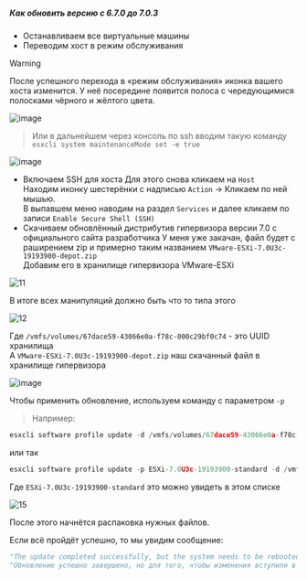 ##### Как обновить версию с 6.7.0 до 7.0.3

- Останавливаем все виртуальные машины
- Переводим хост в режим обслуживания
> [!Warning]
> После успешного перехода в «режим обслуживания» иконка вашего хоста изменится. У неё посередине появится полоса с чередующимися полосками чёрного и жёлтого цвета.

![image](https://github.com/user-attachments/assets/43faaed3-b8c9-4784-91a5-3cf94d575fc2)

> Или в дальнейшем через консоль по ssh вводим такую команду ``esxcli system maintenanceMode set -e true``

![image](https://github.com/user-attachments/assets/c36cb2c5-1f13-49b9-ba65-3871602e8e22)

- Включаем SSH для хоста
Для этого снова кликаем на ``Host``<br>
Находим иконку шестерёнки с надписью ``Action`` -> Кликаем по ней мышью.<br>
В выпавшем меню наводим на раздел ``Services`` и далее кликаем по записи ``Enable Secure Shell (SSH)``
- Скачиваем обновлённый дистрибутив гипервизора версии 7.0 с официального сайта разработчика
У меня уже закачан, файл будет с раширением zip и примерно таким названием ``VMware-ESXi-7.0U3c-19193900-depot.zip``<br>
Добавим его в хранилище гипервизора VMware-ESXi

![11](https://github.com/user-attachments/assets/1e561e6a-049e-4a68-bb43-c1eb5be27337)

В итоге всех манипуляций должно быть что то типа этого

![12](https://github.com/user-attachments/assets/47437595-5f90-409b-affb-ef32dbf4f528)

Где ``/vmfs/volumes/67dace59-43066e0a-f78c-000c29bf0c74`` - это UUID хранилища<br>
А ``VMware-ESXi-7.0U3c-19193900-depot.zip`` наш скачанный файл в хранилище гипервизора

![image](https://github.com/user-attachments/assets/b8ea2183-adbb-4854-9e84-7f983ba97b97)

Чтобы применить обновление, используем команду с параметром ``-p`` <br> 
> Например:
```python
esxcli software profile update -d /vmfs/volumes/67dace59-43066e0a-f78c-000c29bf0c74/VMWare/VMware-ESXi-7.0U3c-19193900-depot.zip -p ESXi-7.0U3c-19193900-standard
```
или так
```python
esxcli software profile update -p ESXi-7.0U3c-19193900-standard -d /vmfs/volumes/67dace59-43066e0a-f78c-000c29bf0c74/VMWare/VMware-ESXi-7.0U3c-19193900-depot.zip
```
Где ``ESXi-7.0U3c-19193900-standard`` это можно увидеть в этом списке

![15](https://github.com/user-attachments/assets/8423b1a3-323e-46ee-b0f7-23f5e08162d1)

После этого начнётся распаковка нужных файлов.

Если всё пройдёт успешно, то мы увидим сообщение:
```python
"The update completed successfully, but the system needs to be rebooted for the changes to be effective."
"Обновление успешно завершено, но для того, чтобы изменения вступили в силу, необходимо перезагрузить систему."
```
